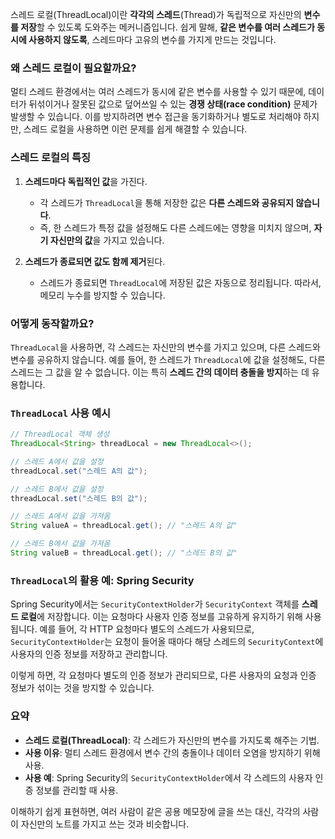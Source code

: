 스레드 로컬(ThreadLocal)이란 **각각의 스레드**(Thread)가 독립적으로 자신만의 **변수를 저장**할 수 있도록 도와주는 메커니즘입니다. 쉽게 말해, **같은 변수를 여러 스레드가 동시에 사용하지 않도록**, 스레드마다 고유의 변수를 가지게 만드는 것입니다.

### 왜 스레드 로컬이 필요할까요?
멀티 스레드 환경에서는 여러 스레드가 동시에 같은 변수를 사용할 수 있기 때문에, 데이터가 뒤섞이거나 잘못된 값으로 덮어쓰일 수 있는 **경쟁 상태(race condition)** 문제가 발생할 수 있습니다. 이를 방지하려면 변수 접근을 동기화하거나 별도로 처리해야 하지만, 스레드 로컬을 사용하면 이런 문제를 쉽게 해결할 수 있습니다.

### 스레드 로컬의 특징
1. **스레드마다 독립적인 값**을 가진다.
   - 각 스레드가 `ThreadLocal`을 통해 저장한 값은 **다른 스레드와 공유되지 않습니다**.
   - 즉, 한 스레드가 특정 값을 설정해도 다른 스레드에는 영향을 미치지 않으며, **자기 자신만의 값**을 가지고 있습니다.
   
2. **스레드가 종료되면 값도 함께 제거**된다.
   - 스레드가 종료되면 `ThreadLocal`에 저장된 값은 자동으로 정리됩니다. 따라서, 메모리 누수를 방지할 수 있습니다.

### 어떻게 동작할까요?
`ThreadLocal`을 사용하면, 각 스레드는 자신만의 변수를 가지고 있으며, 다른 스레드와 변수를 공유하지 않습니다. 예를 들어, 한 스레드가 `ThreadLocal`에 값을 설정해도, 다른 스레드는 그 값을 알 수 없습니다. 이는 특히 **스레드 간의 데이터 충돌을 방지**하는 데 유용합니다.

### `ThreadLocal` 사용 예시
```java
// ThreadLocal 객체 생성
ThreadLocal<String> threadLocal = new ThreadLocal<>();

// 스레드 A에서 값을 설정
threadLocal.set("스레드 A의 값");

// 스레드 B에서 값을 설정
threadLocal.set("스레드 B의 값");

// 스레드 A에서 값을 가져옴
String valueA = threadLocal.get(); // "스레드 A의 값"

// 스레드 B에서 값을 가져옴
String valueB = threadLocal.get(); // "스레드 B의 값"
```

### `ThreadLocal`의 활용 예: Spring Security
Spring Security에서는 `SecurityContextHolder`가 `SecurityContext` 객체를 **스레드 로컬**에 저장합니다. 이는 요청마다 사용자 인증 정보를 고유하게 유지하기 위해 사용됩니다. 예를 들어, 각 HTTP 요청마다 별도의 스레드가 사용되므로, `SecurityContextHolder`는 요청이 들어올 때마다 해당 스레드의 `SecurityContext`에 사용자의 인증 정보를 저장하고 관리합니다.

이렇게 하면, 각 요청마다 별도의 인증 정보가 관리되므로, 다른 사용자의 요청과 인증 정보가 섞이는 것을 방지할 수 있습니다.

### 요약
- **스레드 로컬(ThreadLocal)**: 각 스레드가 자신만의 변수를 가지도록 해주는 기법.
- **사용 이유**: 멀티 스레드 환경에서 변수 간의 충돌이나 데이터 오염을 방지하기 위해 사용.
- **사용 예**: Spring Security의 `SecurityContextHolder`에서 각 스레드의 사용자 인증 정보를 관리할 때 사용.

이해하기 쉽게 표현하면, 여러 사람이 같은 공용 메모장에 글을 쓰는 대신, 각각의 사람이 자신만의 노트를 가지고 쓰는 것과 비슷합니다.